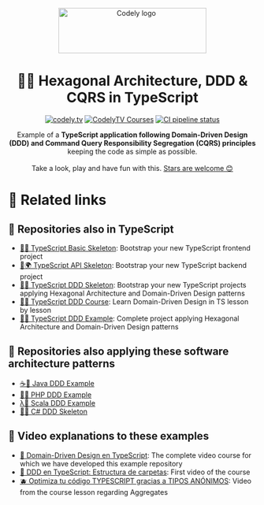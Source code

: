 <p align="center">
  <a href="https://codely.com">
    <img alt="Codely logo" src="https://user-images.githubusercontent.com/10558907/170513882-a09eee57-7765-4ca4-b2dd-3c2e061fdad0.png" width="300px" height="92px"/>
  </a>
</p>

<h1 align="center">
  🔷🎯 Hexagonal Architecture, DDD & CQRS in TypeScript
</h1>

<p align="center">
    <a href="https://github.com/CodelyTV"><img src="https://img.shields.io/badge/CodelyTV-OS-green.svg?style=flat-square" alt="codely.tv"/></a>
    <a href="http://pro.codely.tv"><img src="https://img.shields.io/badge/CodelyTV-PRO-black.svg?style=flat-square" alt="CodelyTV Courses"/></a>
    <a href="https://github.com/CodelyTV/typescript-ddd-example/actions"><img src="https://github.com/CodelyTV/typescript-ddd-example/workflows/Node%20CI/badge.svg" alt="CI pipeline status" /></a>
</p>

<p align="center">
  Example of a <strong>TypeScript application following Domain-Driven Design (DDD) and Command Query Responsibility Segregation
  (CQRS) principles</strong> keeping the code as simple as possible.
  <br />
  <br />
  Take a look, play and have fun with this.
  <a href="https://github.com/CodelyTV/typescript-ddd-example/stargazers">Stars are welcome 😊</a>
</p>

# 🤩 Related links

## 🔷 Repositories also in TypeScript

- [🔷🌱 TypeScript Basic Skeleton](https://github.com/CodelyTV/typescript-basic-skeleton): Bootstrap your new TypeScript frontend project
- [🔷🌍 TypeScript API Skeleton](https://github.com/CodelyTV/typescript-api-skeleton): Bootstrap your new TypeScript backend project
- [🔷✨ TypeScript DDD Skeleton](https://github.com/CodelyTV/typescript-ddd-skeleton): Bootstrap your new TypeScript projects applying Hexagonal Architecture and Domain-Driven Design patterns
- [🔷🔖 TypeScript DDD Course](https://github.com/CodelyTV/typescript-ddd-course): Learn Domain-Driven Design in TS lesson by lesson
- [🔷🎯 TypeScript DDD Example](https://github.com/CodelyTV/typescript-ddd-example): Complete project applying Hexagonal Architecture and Domain-Driven Design patterns

## 🎯 Repositories also applying these software architecture patterns

- [☕🎯 Java DDD Example](https://github.com/CodelyTV/java-ddd-example)
- [🐘🎯 PHP DDD Example](https://github.com/CodelyTV/php-ddd-example)
- [λ🎯 Scala DDD Example](https://github.com/CodelyTV/scala-ddd-example)
- [🦈✨ C# DDD Skeleton](https://github.com/CodelyTV/csharp-ddd-skeleton)

## 🎥 Video explanations to these examples

- [🔖 Domain-Driven Design en TypeScript](https://pro.codely.tv/library/ddd-en-typescript-modelado-y-arquitectura-172533/375662/about/): The complete video course for which we have developed this example repository
- [📂 DDD en TypeScript: Estructura de carpetas](https://youtu.be/AJJRk7qmVHg): First video of the course
- [🫐 Optimiza tu código TYPESCRIPT gracias a TIPOS ANÓNIMOS](https://youtu.be/qjwHbKUU8Rw): Video from the course lesson regarding Aggregates


